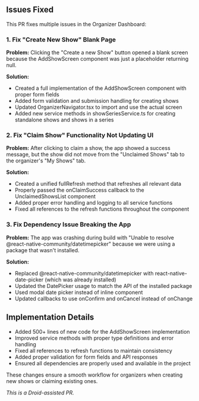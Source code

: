 ## Issues Fixed

This PR fixes multiple issues in the Organizer Dashboard:

### 1. Fix "Create New Show" Blank Page

**Problem:** Clicking the "Create a new Show" button opened a blank screen because the AddShowScreen component was just a placeholder returning null.

**Solution:**
- Created a full implementation of the AddShowScreen component with proper form fields
- Added form validation and submission handling for creating shows
- Updated OrganizerNavigator.tsx to import and use the actual screen
- Added new service methods in showSeriesService.ts for creating standalone shows and shows in a series

### 2. Fix "Claim Show" Functionality Not Updating UI

**Problem:** After clicking to claim a show, the app showed a success message, but the show did not move from the "Unclaimed Shows" tab to the organizer's "My Shows" tab.

**Solution:**
- Created a unified fullRefresh method that refreshes all relevant data
- Properly passed the onClaimSuccess callback to the UnclaimedShowsList component
- Added proper error handling and logging to all service functions
- Fixed all references to the refresh functions throughout the component

### 3. Fix Dependency Issue Breaking the App

**Problem:** The app was crashing during build with "Unable to resolve @react-native-community/datetimepicker" because we were using a package that wasn't installed.

**Solution:**
- Replaced @react-native-community/datetimepicker with react-native-date-picker (which was already installed)
- Updated the DatePicker usage to match the API of the installed package
- Used modal date picker instead of inline component
- Updated callbacks to use onConfirm and onCancel instead of onChange

## Implementation Details

- Added 500+ lines of new code for the AddShowScreen implementation
- Improved service methods with proper type definitions and error handling
- Fixed all references to refresh functions to maintain consistency
- Added proper validation for form fields and API responses
- Ensured all dependencies are properly used and available in the project

These changes ensure a smooth workflow for organizers when creating new shows or claiming existing ones.

*This is a Droid-assisted PR.*
